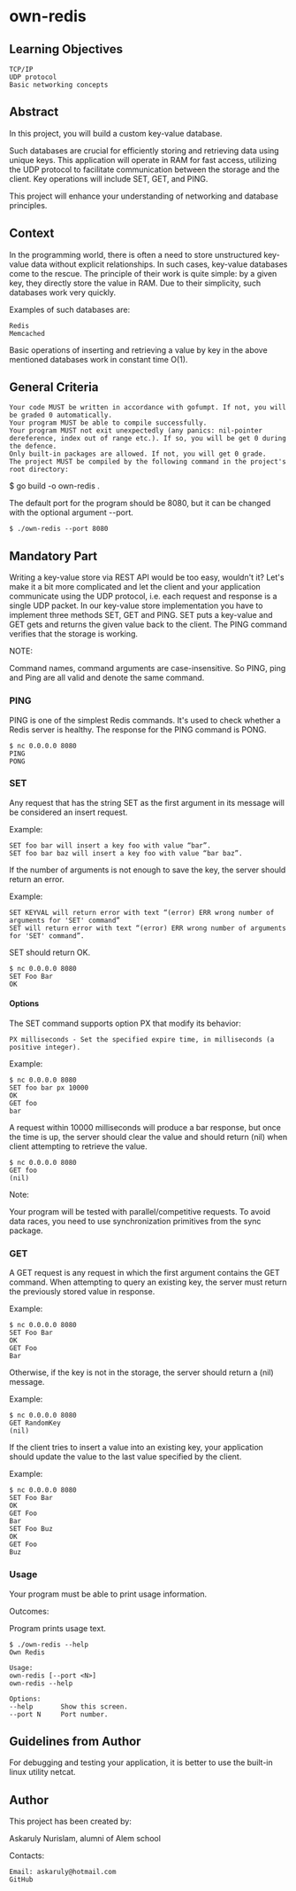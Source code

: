 # own-redis
## Learning Objectives

    TCP/IP
    UDP protocol
    Basic networking concepts

## Abstract

In this project, you will build a custom key-value database.

Such databases are crucial for efficiently storing and retrieving data using unique keys. This application will operate in RAM for fast access, utilizing the UDP protocol to facilitate communication between the storage and the client. Key operations will include SET, GET, and PING.

This project will enhance your understanding of networking and database principles.
## Context

In the programming world, there is often a need to store unstructured key-value data without explicit relationships. In such cases, key-value databases come to the rescue. The principle of their work is quite simple: by a given key, they directly store the value in RAM. Due to their simplicity, such databases work very quickly.

Examples of such databases are:

    Redis
    Memcached

Basic operations of inserting and retrieving a value by key in the above mentioned databases work in constant time O(1).
## General Criteria

    Your code MUST be written in accordance with gofumpt. If not, you will be graded 0 automatically.
    Your program MUST be able to compile successfully.
    Your program MUST not exit unexpectedly (any panics: nil-pointer dereference, index out of range etc.). If so, you will be get 0 during the defence.
    Only built-in packages are allowed. If not, you will get 0 grade.
    The project MUST be compiled by the following command in the project's root directory:

$ go build -o own-redis .

The default port for the program should be 8080, but it can be changed with the optional argument --port.

    $ ./own-redis --port 8080

## Mandatory Part

Writing a key-value store via REST API would be too easy, wouldn't it? Let's make it a bit more complicated and let the client and your application communicate using the UDP protocol, i.e. each request and response is a single UDP packet. In our key-value store implementation you have to implement three methods SET, GET and PING. SET puts a key-value and GET gets and returns the given value back to the client. The PING command verifies that the storage is working.

NOTE:

Command names, command arguments are case-insensitive. So PING, ping and Ping are all valid and denote the same command.

### PING

PING is one of the simplest Redis commands. It's used to check whether a Redis server is healthy. The response for the PING command is PONG.

    $ nc 0.0.0.0 8080
    PING
    PONG

### SET

Any request that has the string SET as the first argument in its message will be considered an insert request.

Example:

    SET foo bar will insert a key foo with value “bar”.
    SET foo bar baz will insert a key foo with value “bar baz”.

If the number of arguments is not enough to save the key, the server should return an error.

Example:

    SET KEYVAL will return error with text “(error) ERR wrong number of arguments for 'SET' command”
    SET will return error with text “(error) ERR wrong number of arguments for 'SET' command”.

SET should return OK.

    $ nc 0.0.0.0 8080
    SET Foo Bar
    OK

#### Options

The SET command supports option PX that modify its behavior:

    PX milliseconds - Set the specified expire time, in milliseconds (a positive integer).

Example:

    $ nc 0.0.0.0 8080
    SET foo bar px 10000
    OK
    GET foo
    bar

A request within 10000 milliseconds will produce a bar response, but once the time is up, the server should clear the value and should return (nil) when client attempting to retrieve the value.

    $ nc 0.0.0.0 8080
    GET foo
    (nil)

Note:

Your program will be tested with parallel/competitive requests. To avoid data races, you need to use synchronization primitives from the sync package.

### GET

A GET request is any request in which the first argument contains the GET command. When attempting to query an existing key, the server must return the previously stored value in response.

Example:

    $ nc 0.0.0.0 8080
    SET Foo Bar
    OK
    GET Foo
    Bar

Otherwise, if the key is not in the storage, the server should return a (nil) message.

Example:

    $ nc 0.0.0.0 8080
    GET RandomKey
    (nil)

If the client tries to insert a value into an existing key, your application should update the value to the last value specified by the client.

Example:

    $ nc 0.0.0.0 8080
    SET Foo Bar
    OK
    GET Foo
    Bar
    SET Foo Buz
    OK
    GET Foo
    Buz

### Usage

Your program must be able to print usage information.

Outcomes:

Program prints usage text.

    $ ./own-redis --help
    Own Redis

    Usage:
    own-redis [--port <N>]
    own-redis --help

    Options:
    --help       Show this screen.
    --port N     Port number.

## Guidelines from Author

For debugging and testing your application, it is better to use the built-in linux utility netcat.
## Author

This project has been created by:

Askaruly Nurislam, alumni of Alem school

Contacts:

    Email: askaruly@hotmail.com
    GitHub
